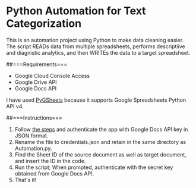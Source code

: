 # Python Automation for Text Categorization

This is an automation project using Python to make data cleaning easier. The script READs data from multiple spreadsheets, performs descriptiive and diagnistic analytics, and then WRITEs the data to a target spreadsheet.

##===Requirements===
- Google Cloud Console Access
- Google Drive API
- Google Docs API

I have used [PyGSheets](https://github.com/nithinmurali/pygsheets) because it supports Google Spreadsheets Python API v4.

##===Instructions===
1. Follow [the steps](https://pygsheets.readthedocs.io/en/stable/authorization.html#oauth-credentials) and authenticate the app with Google Docs API key in JSON format. 
2. Rename the file to credentials.json and retain in the same directory as Automation.py.
3. Find the Sheet ID of the source document as well as target document, and insert the ID in the code. 
4. Run the script; When prompted, authenticate with the secret key obtained from Google Docs API.
5. That's it! 
